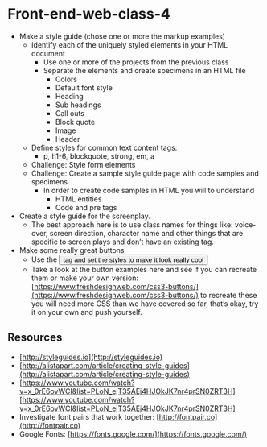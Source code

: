 # Front-end-web-class-4




- Make a style guide (chose one or more the markup examples)
  - Identify each of the uniquely styled elements in your HTML document
    - Use one or more of the projects from the previous class
    - Separate the elements and create specimens in an HTML file
      - Colors
      - Default font style
      - Heading
      - Sub headings
      - Call outs
      - Block quote
      - Image
      - Header
  - Define styles for common text content tags: 
    - p, h1-6, blockquote, strong, em, a
  - Challenge: Style form elements
  - Challenge: Create a sample style guide page with code samples and specimens
    - In order to create code samples in HTML you will to understand 
      - HTML entities
      - Code and pre tags
- Create a style guide for the screenplay. 
  - The best approach here is to use class names for things like: voice-over, screen direction, character name and other things that are specific to screen plays and don’t have an existing tag. 
- Make some really great buttons
  - Use the <button> tag and set the styles to make it look really cool
  - Take a look at the button examples here and see if you can recreate them or make your own version: [https://www.freshdesignweb.com/css3-buttons/](https://www.freshdesignweb.com/css3-buttons/) to recreate these you will need more CSS than we have covered so far, that’s okay, try it on your own and push yourself.  

## Resources

- [http://styleguides.io](http://styleguides.io)
- [http://alistapart.com/article/creating-style-guides](http://alistapart.com/article/creating-style-guides)
- [https://www.youtube.com/watch?v=x_0rE6ovWCI&list=PLoN_ejT35AEj4HJOkJK7nr4prSN0ZRT3H][https://www.youtube.com/watch?v=x_0rE6ovWCI&list=PLoN_ejT35AEj4HJOkJK7nr4prSN0ZRT3H]
- Investigate font pairs that work together: [http://fontpair.co](http://fontpair.co)
- Google Fonts: [https://fonts.google.com/](https://fonts.google.com/)
